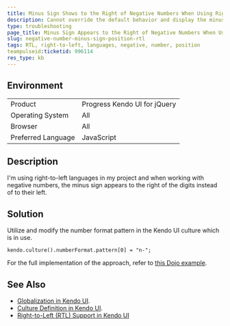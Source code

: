 ```yaml
---
title: Minus Sign Shows to the Right of Negative Numbers When Using Right-to-Left (RTL) Languages
description: Cannot override the default behavior and display the minus sign of negative numbers to the left, instead of to the right, when using Right-to-Left (RTL) languages.
type: troubleshooting
page_title: Minus Sign Appears to the Right of Negative Numbers When Using Right-to-Left (RTL) Languages | Kendo UI for jQuery
slug: negative-number-minus-sign-position-rtl
tags: RTL, right-to-left, languages, negative, number, position
teampulseid:ticketid: 996114
res_type: kb
---
```


## Environment

<table>
 <tr>
  <td>Product</td>
  <td>Progress Kendo UI for jQuery</td>
 </tr>
 <tr>
  <td>Operating System</td>
  <td>All</td>
 </tr>
 <tr>
  <td>Browser</td>
  <td>All</td>
 </tr>
 <tr>
  <td>Preferred Language</td>
  <td>JavaScript</td>
 </tr>
</table>


## Description

I'm using right-to-left languages in my project and when working with negative numbers, the minus sign appears to the right of the digits instead of to their left.

## Solution

Utilize and modify the number format pattern in the Kendo UI culture which is in use.

```dojo
kendo.culture().numberFormat.pattern[0] = "n-";
```

For the full implementation of the approach, refer to [this Dojo example](https://dojo.telerik.com/EcIgE).

## See Also

* [Globalization in Kendo UI](https://docs.telerik.com/kendo-ui/framework/globalization/overview).
* [Culture Definition in Kendo UI](https://docs.telerik.com/kendo-ui/framework/globalization/definecultureinfo).
* [Right-to-Left (RTL) Support in Kendo UI](https://docs.telerik.com/kendo-ui/accessibility/supporting-rtl-languages)
